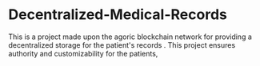 # Decentralized-Medical-Records
This is a project made upon the agoric blockchain network for providing a decentralized storage for the patient's records . This project ensures authority and customizability for the patients,
